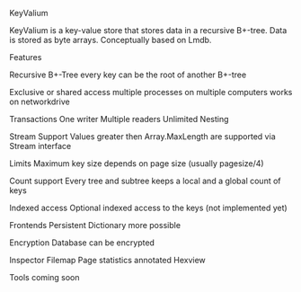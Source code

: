 KeyValium

KeyValium is a key-value store that stores data in a recursive B+-tree. Data is stored as byte arrays. Conceptually based on Lmdb.

Features

Recursive B+-Tree 
    every key can be the root of another B+-tree

Exclusive or shared access
    multiple processes on multiple computers
    works on networkdrive 

Transactions
    One writer
    Multiple readers
    Unlimited Nesting

Stream Support
    Values greater then Array.MaxLength are supported via Stream interface
    
Limits
    Maximum key size depends on page size (usually pagesize/4)

Count support
    Every tree and subtree keeps a local and a global count of keys

Indexed access
    Optional indexed access to the keys (not implemented yet)

Frontends
    Persistent Dictionary
    more possible
    
Encryption
    Database can be encrypted

Inspector
    Filemap
    Page statistics
    annotated Hexview

Tools
    coming soon
    
